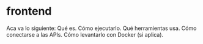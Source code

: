 # frontend
Aca va lo siguiente:
Qué es.
Cómo ejecutarlo.
Qué herramientas usa.
Cómo conectarse a las APIs.
Cómo levantarlo con Docker (si aplica).
